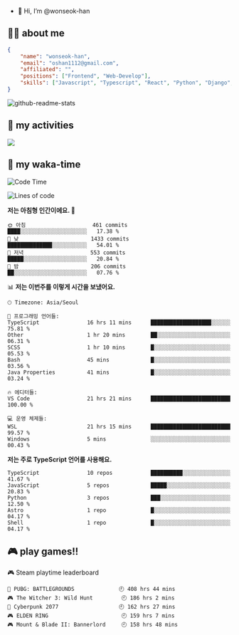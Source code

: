 - 👋 Hi, I’m @wonseok-han

## 🤷‍♂️ about me
```json
{
    "name": "wonseok-han",
    "email": "oshan1112@gmail.com",
    "affiliated": "",
    "positions": ["Frontend", "Web-Develop"],
    "skills": ["Javascript", "Typescript", "React", "Python", "Django", "SQL", "Docker", "Git"]
}
```

![github-readme-stats](https://github-readme-stats.vercel.app/api?username=wonseok-han&show_icons=true&theme=dracula&include_all_commits=true&count_private=true&custom_title=wonseok-han%27s%20GitHub%20Stats)

<!---
wonseok-han/wonseok-han is a ✨ special ✨ repository because its `README.md` (this file) appears on your GitHub profile.
You can click the Preview link to take a look at your changes.
--->

## 🤔 my activities

<!-- ![](https://github-readme-stats.vercel.app/api?username=wonseok-han&show_icons=true&theme=dracula&include_all_commits=true&custom_title=wonseok-han%27s%20Github%20Stats) -->

![](http://github-profile-summary-cards.vercel.app/api/cards/profile-details?username=wonseok-han&theme=dracula)

## 📃 my waka-time

<!--START_SECTION:waka-->
![Code Time](http://img.shields.io/badge/Code%20Time-1%2C734%20hrs%2027%20mins-blue)

![Lines of code](https://img.shields.io/badge/%EC%A0%80%EB%8A%94%20%EC%97%AC%ED%83%9C%EA%B9%8C%EC%A7%80%20-19.3%20million%20%EC%A4%84%EC%9D%98%20%EC%BD%94%EB%93%9C%EB%A5%BC%20%EC%9E%91%EC%84%B1%ED%96%88%EC%96%B4%EC%9A%94.-blue)

**저는 아침형 인간이에요. 🐤** 

```text
🌞 아침                     461 commits         ████░░░░░░░░░░░░░░░░░░░░░   17.38 % 
🌆 낮　                     1433 commits        ██████████████░░░░░░░░░░░   54.01 % 
🌃 저녁                     553 commits         █████░░░░░░░░░░░░░░░░░░░░   20.84 % 
🌙 밤　                     206 commits         ██░░░░░░░░░░░░░░░░░░░░░░░   07.76 % 
```


📊 **저는 이번주를 이렇게 시간을 보냈어요.** 

```text
🕑︎ Timezone: Asia/Seoul

💬 프로그래밍 언어들: 
TypeScript               16 hrs 11 mins      ███████████████████░░░░░░   75.81 % 
Other                    1 hr 20 mins        ██░░░░░░░░░░░░░░░░░░░░░░░   06.31 % 
SCSS                     1 hr 10 mins        █░░░░░░░░░░░░░░░░░░░░░░░░   05.53 % 
Bash                     45 mins             █░░░░░░░░░░░░░░░░░░░░░░░░   03.56 % 
Java Properties          41 mins             █░░░░░░░░░░░░░░░░░░░░░░░░   03.24 % 

🔥 에디터들: 
VS Code                  21 hrs 21 mins      █████████████████████████   100.00 % 

💻 운영 체제들: 
WSL                      21 hrs 15 mins      █████████████████████████   99.57 % 
Windows                  5 mins              ░░░░░░░░░░░░░░░░░░░░░░░░░   00.43 % 
```

**저는 주로 TypeScript 언어를 사용해요.** 

```text
TypeScript               10 repos            ██████████░░░░░░░░░░░░░░░   41.67 % 
JavaScript               5 repos             █████░░░░░░░░░░░░░░░░░░░░   20.83 % 
Python                   3 repos             ███░░░░░░░░░░░░░░░░░░░░░░   12.50 % 
Astro                    1 repo              █░░░░░░░░░░░░░░░░░░░░░░░░   04.17 % 
Shell                    1 repo              █░░░░░░░░░░░░░░░░░░░░░░░░   04.17 % 
```




<!--END_SECTION:waka-->

## 🎮 play games!!

<!-- steam-box start -->
🎮 Steam playtime leaderboard
```text
🍳 PUBG: BATTLEGROUNDS              🕘 408 hrs 44 mins
🎮 The Witcher 3: Wild Hunt         🕘 186 hrs 2 mins
🦾 Cyberpunk 2077                   🕘 162 hrs 27 mins
🎮 ELDEN RING                       🕘 159 hrs 7 mins
🎮 Mount & Blade II: Bannerlord     🕘 158 hrs 48 mins
```
<!-- Powered by https://github.com/YouEclipse/steam-box . -->
<!-- steam-box end -->
